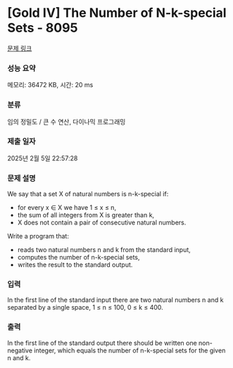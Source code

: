 # [Gold IV] The Number of N-k-special Sets - 8095 

[문제 링크](https://www.acmicpc.net/problem/8095) 

### 성능 요약

메모리: 36472 KB, 시간: 20 ms

### 분류

임의 정밀도 / 큰 수 연산, 다이나믹 프로그래밍

### 제출 일자

2025년 2월 5일 22:57:28

### 문제 설명

<p>We say that a set X of natural numbers is n-k-special if:</p>

<ul>
	<li>for every x ∈ X we have 1 ≤ x ≤ n,</li>
	<li>the sum of all integers from X is greater than k,</li>
	<li>X does not contain a pair of consecutive natural numbers.</li>
</ul>

<p>Write a program that:</p>

<ul>
	<li>reads two natural numbers n and k from the standard input,</li>
	<li>computes the number of n-k-special sets,</li>
	<li>writes the result to the standard output.</li>
</ul>

### 입력 

 <p>In the first line of the standard input there are two natural numbers n and k separated by a single space, 1 ≤ n ≤ 100, 0 ≤ k ≤ 400.</p>

### 출력 

 <p>In the first line of the standard output there should be written one non-negative integer, which equals the number of n-k-special sets for the given n and k.</p>

